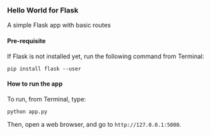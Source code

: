 ### Hello World for Flask
A simple Flask app with basic routes

#### Pre-requisite
If Flask is not installed yet, run the following command from Terminal:
```
pip install flask --user
```

#### How to run the app
To run, from Terminal, type:
```
python app.py
```
Then, open a web browser, and go to `http://127.0.0.1:5000`.
